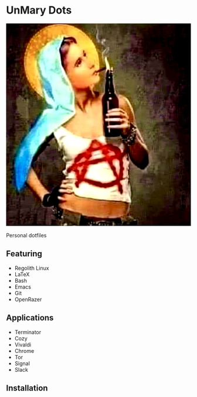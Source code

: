 # UnMary Dots

![](logo.jpeg)

Personal dotfiles

## Featuring

  + Regolith Linux
  + LaTeX
  + Bash
  + Emacs
  + Git
  + OpenRazer

## Applications

  + Terminator
  + Cozy
  + Vivaldi
  + Chrome
  + Tor
  + Signal
  + Slack
  
## Installation

